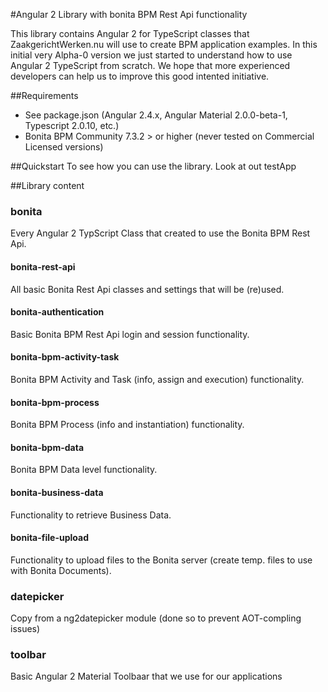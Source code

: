 #Angular 2 Library with bonita BPM Rest Api functionality

This library contains Angular 2 for TypeScript classes that ZaakgerichtWerken.nu will use to create BPM application examples. 
In this initial very Alpha-0 version we just started to understand how to use Angular 2 TypeScript from scratch. We hope that more
experienced developers can help us to improve this good intented initiative.

##Requirements
* See package.json (Angular 2.4.x, Angular Material 2.0.0-beta-1, Typescript 2.0.10, etc.)
* Bonita BPM Community 7.3.2 > or higher (never tested on Commercial Licensed versions)

##Quickstart
To see how you can use the library. Look at out testApp 

##Library content
### bonita
Every Angular 2 TypScript Class that created to use the Bonita BPM Rest Api. 
#### bonita-rest-api
All basic Bonita Rest Api classes and settings that will be (re)used.
#### bonita-authentication
Basic Bonita BPM Rest Api login and session functionality.
#### bonita-bpm-activity-task
Bonita BPM Activity and Task (info, assign and execution) functionality.
#### bonita-bpm-process
Bonita BPM Process (info and instantiation) functionality.
#### bonita-bpm-data
Bonita BPM Data level functionality.
#### bonita-business-data
Functionality to retrieve Business Data.
#### bonita-file-upload
Functionality to upload files to the Bonita server (create temp. files to use with Bonita Documents).
### datepicker
Copy from a ng2datepicker module (done so to prevent AOT-compling issues)
### toolbar
Basic Angular 2 Material Toolbaar that we use for our applications
